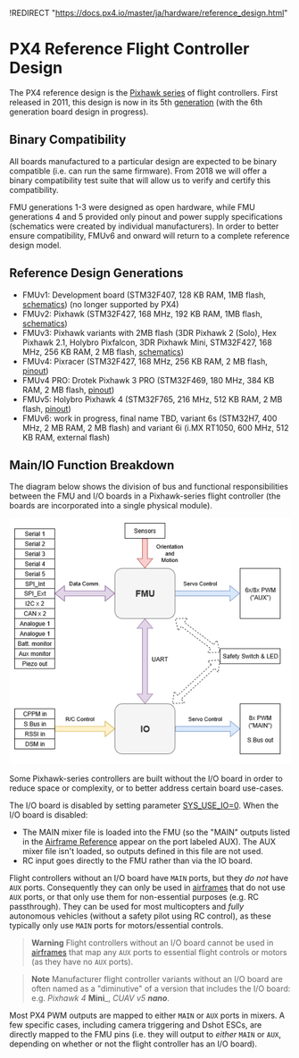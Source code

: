 !REDIRECT "https://docs.px4.io/master/ja/hardware/reference_design.html"

# PX4 Reference Flight Controller Design

The PX4 reference design is the [Pixhawk series](https://docs.px4.io/master/en/flight_controller/pixhawk_series.html) of flight controllers. First released in 2011, this design is now in its 5th [generation](#reference_design_generations) (with the 6th generation board design in progress).

## Binary Compatibility

All boards manufactured to a particular design are expected to be binary compatible (i.e. can run the same firmware). From 2018 we will offer a binary compatibility test suite that will allow us to verify and certify this compatibility.

FMU generations 1-3 were designed as open hardware, while FMU generations 4 and 5 provided only pinout and power supply specifications (schematics were created by individual manufacturers). In order to better ensure compatibility, FMUv6 and onward will return to a complete reference design model.

<a id="reference_design_generations"></a>

## Reference Design Generations

* FMUv1: Development board \(STM32F407, 128 KB RAM, 1MB flash, [schematics](https://github.com/PX4/Hardware/tree/master/FMUv1)\) (no longer supported by PX4)
* FMUv2: Pixhawk \(STM32F427, 168 MHz, 192 KB RAM, 1MB flash, [schematics](https://github.com/PX4/Hardware/tree/master/FMUv2)\)
* FMUv3: Pixhawk variants with 2MB flash \(3DR Pixhawk 2 \(Solo\), Hex Pixhawk 2.1, Holybro Pixfalcon, 3DR Pixhawk Mini, STM32F427, 168 MHz, 256 KB RAM, 2 MB flash, [schematics](https://github.com/PX4/Hardware/tree/master/FMUv3_REV_D)\)
* FMUv4: Pixracer \(STM32F427, 168 MHz, 256 KB RAM, 2 MB flash, [pinout](https://docs.google.com/spreadsheets/d/1raRRouNsveQz8cj-EneWG6iW0dqGfRAifI91I2Sr5E0/edit#gid=1585075739)\) 
* FMUv4 PRO: Drotek Pixhawk 3 PRO \(STM32F469, 180 MHz, 384 KB RAM, 2 MB flash, [pinout](https://docs.google.com/spreadsheets/d/1raRRouNsveQz8cj-EneWG6iW0dqGfRAifI91I2Sr5E0/edit#gid=1585075739)\)
* FMUv5: Holybro Pixhawk 4 \(STM32F765, 216 MHz, 512 KB RAM, 2 MB flash, [pinout](https://docs.google.com/spreadsheets/d/1-n0__BYDedQrc_2NHqBenG1DNepAgnHpSGglke-QQwY/edit#gid=912976165)\)
* FMUv6: work in progress, final name TBD, variant 6s \(STM32H7, 400 MHz, 2 MB RAM, 2 MB flash\) and variant 6i \(i.MX RT1050, 600 MHz, 512 KB RAM, external flash\)

## Main/IO Function Breakdown

The diagram below shows the division of bus and functional responsibilities between the FMU and I/O boards in a Pixhawk-series flight controller (the boards are incorporated into a single physical module).

![PX4 Main/IO Functional Breakdown](../../assets/diagrams/px4_fmu_io_functions.png)

<!-- Draw.io version of file can be found here: https://drive.google.com/file/d/1H0nK7Ufo979BE9EBjJ_ccVx3fcsilPS3/view?usp=sharing -->

Some Pixhawk-series controllers are built without the I/O board in order to reduce space or complexity, or to better address certain board use-cases.

The I/O board is disabled by setting parameter [SYS_USE_IO=0](../advanced/parameter_reference.md#SYS_USE_IO). When the I/O board is disabled:

- The MAIN mixer file is loaded into the FMU (so the "MAIN" outputs listed in the [Airframe Reference](../airframes/airframe_reference.md) appear on the port labeled AUX). The AUX mixer file isn't loaded, so outputs defined in this file are not used.
- RC input goes directly to the FMU rather than via the IO board.

Flight controllers without an I/O board have `MAIN` ports, but they *do not* have `AUX` ports. Consequently they can only be used in [airframes](../airframes/airframe_reference.md) that do not use `AUX` ports, or that only use them for non-essential purposes (e.g. RC passthrough). They can be used for most multicopters and *fully* autonomous vehicles (without a safety pilot using RC control), as these typically only use `MAIN` ports for motors/essential controls.

> **Warning** Flight controllers without an I/O board cannot be used in [airframes](../airframes/airframe_reference.md) that map any `AUX` ports to essential flight controls or motors (as they have no `AUX` ports).

<span></span>

> **Note** Manufacturer flight controller variants without an I/O board are often named as a "diminutive" of a version that includes the I/O board: e.g. *Pixhawk 4* **Mini**_, *CUAV v5 **nano***.

Most PX4 PWM outputs are mapped to either `MAIN` or `AUX` ports in mixers. A few specific cases, including camera triggering and Dshot ESCs, are directly mapped to the FMU pins (i.e. they will output to *either* `MAIN` or `AUX`, depending on whether or not the flight controller has an I/O board).